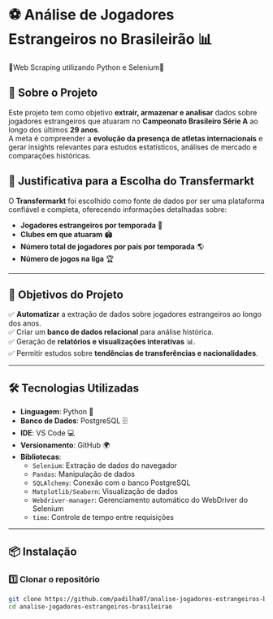 # ⚽ Análise de Jogadores Estrangeiros no Brasileirão 📊
🐍Web Scraping utilizando Python e Selenium🐍

## 📌 Sobre o Projeto
Este projeto tem como objetivo **extrair, armazenar e analisar** dados sobre jogadores estrangeiros que atuaram no **Campeonato Brasileiro Série A** ao longo dos últimos **29 anos**.  
A meta é compreender a **evolução da presença de atletas internacionais** e gerar insights relevantes para estudos estatísticos, análises de mercado e comparações históricas.

## 🔎 Justificativa para a Escolha do Transfermarkt
O **Transfermarkt** foi escolhido como fonte de dados por ser uma plataforma confiável e completa, oferecendo informações detalhadas sobre:
- **Jogadores estrangeiros por temporada** 📅  
- **Clubes em que atuaram** 🏟️  
- **Número total de jogadores por país por temporada** 🌎  
- **Número de jogos na liga** 🏆  

---

## 🎯 Objetivos do Projeto
✅ **Automatizar** a extração de dados sobre jogadores estrangeiros ao longo dos anos.  
✅ Criar um **banco de dados relacional** para análise histórica.  
✅ Geração de **relatórios e visualizações interativas** 📊.  
✅ Permitir estudos sobre **tendências de transferências e nacionalidades**.  

---

## 🛠️ Tecnologias Utilizadas
- **Linguagem**: Python 🐍  
- **Banco de Dados**: PostgreSQL 🗄️  
- **IDE**: VS Code 💻  
- **Versionamento**: GitHub 🌍  
- **Bibliotecas**:  
  - `Selenium`: Extração de dados do navegador  
  - `Pandas`: Manipulação de dados  
  - `SQLAlchemy`: Conexão com o banco PostgreSQL  
  - `Matplotlib/Seaborn`: Visualização de dados  
  - `Webdriver-manager`: Gerenciamento automático do WebDriver do Selenium  
  - `time`: Controle de tempo entre requisições  

---

## 📦 Instalação

### **1️⃣ Clonar o repositório**
```bash
git clone https://github.com/padilha07/analise-jogadores-estrangeiros-brasileirao.git
cd analise-jogadores-estrangeiros-brasileirao

